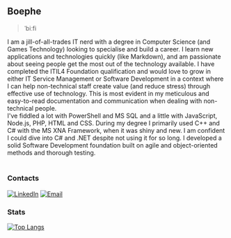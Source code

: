 ## Boephe

> ˈbiːfi

I am a jill-of-all-trades IT nerd with a degree in Computer Science (and Games Technology) looking to specialise and build a career. I learn new applications and technologies quickly (like Markdown), and am passionate about seeing people get the most out of the technology available. I have completed the ITIL4 Foundation qualification and would love to grow in either IT Service Management or Software Development in a context where I can help non-technical staff create value (and reduce stress) through effective use of technology. This is most evident in my meticulous and easy-to-read documentation and communication when dealing with non-technical people.<br>
I've fiddled a lot with PowerShell and MS SQL and a little with JavaScript, Node.js, PHP, HTML and CSS. During my degree I primarily used C++ and C# with the MS XNA Framework, when it was shiny and new. I am confident I could dive into C# and .NET despite not using it for so long. I developed a solid Software Development foundation built on agile and object-oriented methods and thorough testing.<br>
<br>

### Contacts

[<img align='center' alt='LinkedIn' src='https://img.shields.io/badge/linkedin-%230077B5.svg?&style=for-the-badge&logo=linkedin&logoColor=white' />](https://www.linkedin.com/in/phoebe-hurren/)
[<img align='center' alt='Email' src='https://img.shields.io/badge/Microsoft_Outlook-0078D4?style=for-the-badge&logo=microsoft-outlook&logoColor=white' />](mailto:phoebe@hurren.id.au)

### Stats

[![Top Langs](https://github-readme-stats.vercel.app/api/top-langs/?username=boephe)](https://github.com/boephe/github-readme-stats)